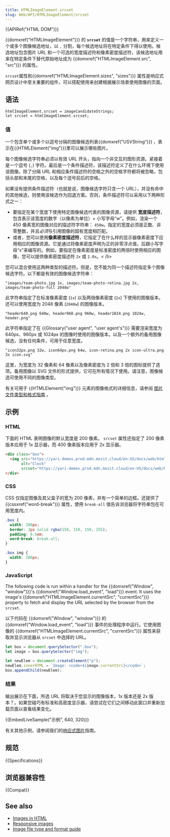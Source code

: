 ```yaml
---
title: HTMLImageElement.srcset
slug: Web/API/HTMLImageElement/srcset
---
```


{{APIRef("HTML DOM")}}

{{domxref("HTMLImageElement")}} 的 **`srcset`** 的值是一个字符串，用来定义一个或多个图像候选地址，以 `,` 分割，每个候选地址将在特定条件下得以使用。候选地址包含图片 URL 和一个可选的宽度描述符和像素密度描述符，该候选地址用来在特定条件下替代原始地址成为 {{domxref("HTMLImageElement.src", "src")}} 的属性。

`srcset`属性和{{domxref("HTMLImageElement.sizes", "sizes")}} 属性是响应式网页设计中至关重要的组件，可以搭配使用来创建根据展示场景使用图像的页面。

## 语法

```plain
htmlImageElement.srcset = imageCandidateStrings;
let srcset = htmlImageElement.srcset;
```

### 值

一个包含单个或多个以逗号分隔的图像候选列表{{domxref("USVString")}} ，表示在{{HTMLElement("img")}}里可以展示哪些图片。

每个图像候选字符串必须以有效 URL 开头，指向一个非交互的图形资源。紧接着是一个逗号 (`,`) 字符。最后是一个条件描述符，该描述符定义了在什么环境下使用该图像。除了分隔 URL 和相应条件描述符的空格之外的空格字符都将被忽略，包括头部和末尾的空格，以及每个逗号前后的空格。

如果没有提供条件描述符（也就是说，图像候选字符只含一个 URL），并没有命中的其他候选，则使用该候选作为回退方案。否则，条件描述符可以采用以下两种形式之一：

- 要指定在某个宽度下使用特定图像候选代表的图像资源，请提供 **宽度描述符**，包含表示该宽度的数字（以像素为单位）+ 小写字母“w”。例如，渲染一个 450 像素宽的图像对应的描述符字符串： `450w`。指定的宽度必须是正数、非零整数，并且*必须*与引用图像的固有宽度相匹配。
- 或者，您可以使用**像素密度描述符**，它指定了在什么样的显示器像素密度下应用相应的图像资源。它是通过将像素密度声明为正的非零浮点值，后跟小写字母“x”来编写的。例如，要指定在像素密度是标准密度的两倍时使用相应的图像，您可以提供像素密度描述符 `2x` 或 `2.0x`。< /li>

您可以混合使用这两种类型的描述符。但是，您不能为同一个描述符指定多个图像候选字符。以下都是有效的图像候选字符串：

```plain
"images/team-photo.jpg 1x, images/team-photo-retina.jpg 2x, images/team-photo-full 2048w"
```

此字符串指定了在标准像素密度 (`1x`) 以及两倍像素密度 (`2x`) 下使用的图像版本。还可以使用宽度为 2048 像素 (`2048w`) 的图像版本。

```plain
"header640.png 640w, header960.png 960w, header1024.png 1024w, header.png"
```

此字符串指定了在 {{Glossary("user agent", "user agent's")}} 需要渲染宽度为 640px、960px 或 1024px 的图像时使用的图像版本。以及一个额外的备用图像候选，没有任何条件，可用于任意宽度。

```plain
"icon32px.png 32w, icon64px.png 64w, icon-retina.png 2x icon-ultra.png 3x icon.svg"
```

这里，为宽度为 32 像素和 64 像素以及像素密度为 2 倍和 3 倍的图标提供了选项。备用图像以 SVG 文件的形式提供，它可在所有情况下使用。请注意，图像候选可使用不同的图像类型。

有关可用于 {{HTMLElement("img")}} 元素的图像格式的详细信息，请参阅 [图片文件类型和格式指南](/zh-CN/docs/Web/Media/Formats/Image_types) 。

## 示例

### HTML

下面的 HTML 表明图像的默认宽度是 200 像素。 `srcset` 属性还指定了 200 像素版本应用于 1x 显示器，而 400 像素版本应用于 2x 显示器。

```html
<div class="box">
  <img src="https://yari-demos.prod.mdn.mozit.cloud/en-US/docs/web/html/element/img/clock-demo-200px.png"
       alt="Clock"
       srcset="https://yari-demos.prod.mdn.mozit.cloud/en-US/docs/web/html/element/img/clock-demo-200px.png 1x, https://yari-demos.prod.mdn.mozit.cloud/en-US/docs/web/html/element/img/clock-demo-400px.png 2x">
</div>
```

### CSS

CSS 仅指定图像及其父盒子的宽为 200 像素，并有一个简单的边框。还提供了 {{cssxref("word-break")}} 属性，使用 `break-all` 值告诉浏览器将字符串包在可用宽度内。

```css
.box {
  width: 200px;
  border: 2px solid rgba(150, 150, 150, 255);
  padding: 0.5em;
  word-break: break-all;
}

.box img {
  width: 200px;
}
```

### JavaScript

The following code is run within a handler for the {{domxref("Window", "window")}}'s {{domxref("Window.load_event", "load")}} event. It uses the image's {{domxref("HTMLImageElement.currentSrc", "currentSrc")}} property to fetch and display the URL selected by the browser from the `srcset`.

以下代码在 {{domxref("Window", "window")}} 的 {{domxref("Window.load_event", "load")}} 事件的处理程序中运行。它使用图像的 {{domxref("HTMLImageElement.currentSrc", "currentSrc")}} 属性来获取并显示浏览器从 `srcset` 中选择的 URL。

```js
let box = document.querySelector(".box");
let image = box.querySelector("img");

let newElem = document.createElement("p");
newElem.innerHTML = `Image: <code>${image.currentSrc}</code>`;
box.appendChild(newElem);
```

### 结果

输出展示在下面，所选 URL 将取决于您显示的图像版本，1x 版本还是 2x 版本？。如果您碰巧有标准和高密度显示器，请尝试在它们之间移动此窗口并重新加载页面以查看结果变化。

{{EmbedLiveSample("示例", 640, 320)}}

有关其他示例，请参阅我们的[响应式图片](/zh-CN/docs/Learn/HTML/Multimedia_and_embedding/Responsive_images)指南。

## 规范

{{Specifications}}

## 浏览器兼容性

{{Compat}}

## See also

- [Images in HTML](/zh-CN/docs/Learn/HTML/Multimedia_and_embedding/Images_in_HTML)
- [Responsive images](/zh-CN/docs/Learn/HTML/Multimedia_and_embedding/Responsive_images)
- [Image file type and format guide](/zh-CN/docs/Web/Media/Formats/Image_types)
